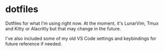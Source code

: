 # dotfiles

Dotfiles for what I'm using right now.
At the moment, it's LunarVim, Tmux and Kitty or Alacritty but that may change in the future.

I've also included some of my old VS Code settings and keybindings for future reference if needed.
